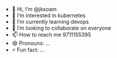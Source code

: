 - 👋 Hi, I’m @jksoam
- 👀 I’m interested in kubernetes
- 🌱 I’m currently learning devops
- 💞️ I’m looking to collaborate on everyone
- 📫 How to reach me 9711155395
- 😄 Pronouns: ...
- ⚡ Fun fact: ...

<!---
jksoam/jksoam is a ✨ special ✨ repository because its `README.md` (this file) appears on your GitHub profile.
You can click the Preview link to take a look at your changes.
--->
